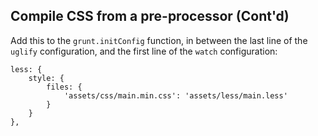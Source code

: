 ##  Compile CSS from a pre-processor (Cont'd)

Add this to the `grunt.initConfig` function, in between the last line of the `uglify` configuration, and the first line of the `watch` configuration:

    less: {
        style: {
            files: {
                'assets/css/main.min.css': 'assets/less/main.less'
            }
        }
    },
